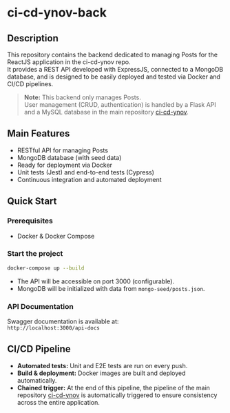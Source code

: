 # ci-cd-ynov-back

## Description

This repository contains the backend dedicated to managing Posts for the ReactJS application in the ci-cd-ynov repo.  
It provides a REST API developed with ExpressJS, connected to a MongoDB database, and is designed to be easily deployed and tested via Docker and CI/CD pipelines.

> **Note:** This backend only manages Posts.  
> User management (CRUD, authentication) is handled by a Flask API and a MySQL database in the main repository [ci-cd-ynov](https://github.com/Arseid/ci-cd-ynov).

## Main Features

- RESTful API for managing Posts
- MongoDB database (with seed data)
- Ready for deployment via Docker
- Unit tests (Jest) and end-to-end tests (Cypress)
- Continuous integration and automated deployment

## Quick Start

### Prerequisites

- Docker & Docker Compose

### Start the project

```bash
docker-compose up --build
```

- The API will be accessible on port 3000 (configurable).
- MongoDB will be initialized with data from `mongo-seed/posts.json`.

### API Documentation

Swagger documentation is available at:  
`http://localhost:3000/api-docs`

## CI/CD Pipeline

- **Automated tests:** Unit and E2E tests are run on every push.
- **Build & deployment:** Docker images are built and deployed automatically.
- **Chained trigger:** At the end of this pipeline, the pipeline of the main repository [ci-cd-ynov](https://github.com/Arseid/ci-cd-ynov) is automatically triggered to ensure consistency across the entire application.